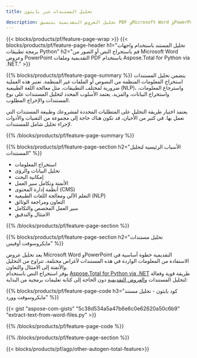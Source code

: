 ```yaml
---
title: تحليل المستندات عبر بايثون 

description: تحليل العروض التقديمية بتنسيق PDF وMicrosoft Word وPowerPoint عبر تطبيق Python الخاص بك. استخراج النص أو الصور بسهولة.
---
```


{{< blocks/products/pf/feature-page-wrap >}}
{{< blocks/products/pf/feature-page-header h1="تحليل المستند باستخدام واجهات برمجة تطبيقات Python" h2="قم باستخراج النص أو الصور من Microsoft Word وعروض PowerPoint التقديمية وملفات PDF باستخدام Aspose.Total for Python via .NET." >}}

{{% blocks/products/pf/feature-page-summary %}}
يتضمن تحليل المستندات استخراج المعلومات المنظمة من النصوص أو الملفات غير المنظمة. تعتبر هذه العملية ضرورية لمختلف التطبيقات، مثل معالجة اللغة الطبيعية (NLP)، واسترجاع المعلومات، واستخراج البيانات، والمزيد. يعتمد الأسلوب المحدد لتحليل المستندات على نوع المستندات والإخراج المطلوب. <br />

يعتمد اختيار طريقة التحليل على المتطلبات المحددة لمشروعك وطبيعة المستندات التي تعمل بها. في كثير من الأحيان، قد تكون هناك حاجة إلى مجموعة من التقنيات والأدوات لإجراء تحليل شامل للمستندات.

{{% /blocks/products/pf/feature-page-summary  %}}

{{% blocks/products/pf/feature-page-section  h2="الأسباب الرئيسية لتحليل المستندات" %}}

- استخراج المعلومات
- تحليل البيانات والرؤى
- إمكانية البحث
- الأتمتة وتكامل سير العمل
- أنظمة إدارة المحتوى (CMS)
- التعلم الآلي ومعالجة اللغات الطبيعية (NLP)
- التعاون ومراجعة الوثائق
- سير العمل المخصص والتكامل
- الامتثال والتدقيق

{{% /blocks/products/pf/feature-page-section %}}

{{% blocks/products/pf/feature-page-section  h2="تحليل مستندات مايكروسوفت أوفيس" %}}

يعد تحليل عروض Microsoft Word وPowerPoint التقديمية خطوة أساسية في الاستفادة من المعلومات الواردة في هذه المستندات لأغراض مختلفة، تتراوح من التحليل والأتمتة إلى الامتثال والتعاون.<br />
يوفر استخراج النص باستخدام [Aspose.Total for Python via .NET](https://products.aspose.com/total/python-net/) طريقة قوية وفعالة لتحليل المستندات و[العروض التقديمية](https://products.aspose.com/total/ar/python-net/parse/powerpoint/) دون الحاجة إلى كتابة تعليمات برمجية من البداية:<br />

{{% blocks/products/pf/feature-page-code h3="كود بايثون - تحليل مستند مايكروسوفت وورد" %}}

{{< gist "aspose-com-gists" "5c38d534a5a47b6e6c0e62620a50c6b9" "extract-text-from-word-files.py" >}}

{{% /blocks/products/pf/feature-page-code  %}}

{{% /blocks/products/pf/feature-page-section %}}

{{< blocks/products/pf/agp/other-autogen-total-feature>}}